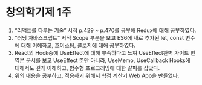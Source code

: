 # 창의학기제 1주

1. “리액트를 다루는 기술” 서적 p.429 ~ p.470를  공부해 Redux에 대해 공부하였다.   
2. “러닝 자바스크립트” 서적 Scope 부분을 보고 ES6에 새로 추가된 let, const 변수에 대해 이해하고, 호이스팅, 클로저에 대해 공부하였다.   
3. React의 Hook중에 UseEffect에 대해 부족하다고 느껴 UseEffect완벽 가이드 번역본 문서를 보고 UseEffect 뿐만 아니라, UseMemo, UseCallback Hooks에 대해서도 깊게 이해하고, 함수형 프로그래밍에 대한 갈피를 잡았다.   
4. 위의 내용을 공부하고, 적용하기 위해서 학점 계산기 Web App을 만들었다.   

